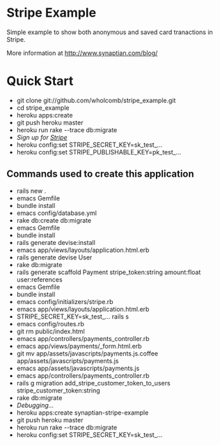 Stripe Example
==============

Simple example to show both anonymous and saved card tranactions in Stripe.

More information at http://www.synaptian.com/blog/

# Quick Start

* git clone git://github.com/wholcomb/stripe_example.git
* cd stripe_example
* heroku apps:create
* git push heroku master
* heroku run rake --trace db:migrate
* *Sign up for [Stripe](http://stripe.com)*
* heroku config:set STRIPE_SECRET_KEY=sk_test_&hellip;
* heroku config:set STRIPE_PUBLISHABLE_KEY=pk_test_&hellip;

## Commands used to create this application

* rails new .
* emacs Gemfile
* bundle install
* emacs config/database.yml
* rake db:create db:migrate
* emacs Gemfile
* bundle install
* rails generate devise:install
* emacs app/views/layouts/application.html.erb
* rails generate devise User
* rake db:migrate
* rails generate scaffold Payment stripe_token:string amount:float user:references
* emacs Gemfile
* bundle install
* emacs config/initializers/stripe.rb
* emacs app/views/layouts/application.html.erb
* STRIPE_SECRET_KEY=sk_test_&hellip; rails s
* emacs config/routes.rb
* git rm public/index.html
* emacs app/controllers/payments_controller.rb
* emacs app/views/payments/_form.html.erb
* git mv app/assets/javascripts/payments.js.coffee app/assets/javascripts/payments.js
* emacs app/assets/javascripts/payments.js
* emacs app/controllers/payments_controller.rb
* rails g migration add_stripe_customer_token_to_users stripe_customer_token:string
* rake db:migrate
* *Debugging&hellip;*
* heroku apps:create synaptian-stripe-example
* git push heroku master
* heroku run rake --trace db:migrate
* heroku config:set STRIPE_SECRET_KEY=sk_test_&hellip;
